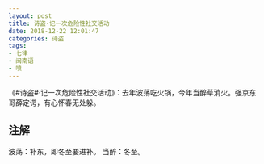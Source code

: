 ```yaml
---
layout: post
title: 诗盗·记一次危险性社交活动
date: 2018-12-22 12:01:47
categories: 诗盗
tags:
- 七律
- 闽南语
- 喷
---
```

《#诗盗#·记一次危险性社交活动》：去年波荡吃火锅，今年当醉草消火。强京东哥薛定谔，有心怀春无处躲。

## 注解

波荡：补东，即冬至要进补。
当醉：冬至。
